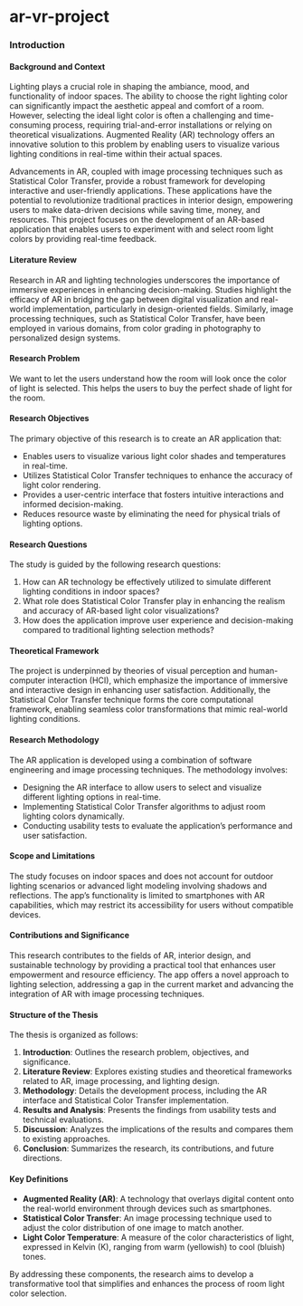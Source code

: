 # ar-vr-project


### **Introduction**

#### **Background and Context**

Lighting plays a crucial role in shaping the ambiance, mood, and functionality of indoor spaces. The ability to choose the right lighting color can significantly impact the aesthetic appeal and comfort of a room. However, selecting the ideal light color is often a challenging and time-consuming process, requiring trial-and-error installations or relying on theoretical visualizations. Augmented Reality (AR) technology offers an innovative solution to this problem by enabling users to visualize various lighting conditions in real-time within their actual spaces.

Advancements in AR, coupled with image processing techniques such as Statistical Color Transfer, provide a robust framework for developing interactive and user-friendly applications. These applications have the potential to revolutionize traditional practices in interior design, empowering users to make data-driven decisions while saving time, money, and resources. This project focuses on the development of an AR-based application that enables users to experiment with and select room light colors by providing real-time feedback.

#### **Literature Review**

Research in AR and lighting technologies underscores the importance of immersive experiences in enhancing decision-making. Studies highlight the efficacy of AR in bridging the gap between digital visualization and real-world implementation, particularly in design-oriented fields. Similarly, image processing techniques, such as Statistical Color Transfer, have been employed in various domains, from color grading in photography to personalized design systems. 

#### **Research Problem**

We want to let the users understand how the room will look once the color of light is selected. This helps the users to buy the perfect shade of light for the room.

#### **Research Objectives**

The primary objective of this research is to create an AR application that:

* Enables users to visualize various light color shades and temperatures in real-time.  
* Utilizes Statistical Color Transfer techniques to enhance the accuracy of light color rendering.  
* Provides a user-centric interface that fosters intuitive interactions and informed decision-making.  
* Reduces resource waste by eliminating the need for physical trials of lighting options.

#### **Research Questions**

The study is guided by the following research questions:

1. How can AR technology be effectively utilized to simulate different lighting conditions in indoor spaces?  
2. What role does Statistical Color Transfer play in enhancing the realism and accuracy of AR-based light color visualizations?  
3. How does the application improve user experience and decision-making compared to traditional lighting selection methods?

#### **Theoretical Framework**

The project is underpinned by theories of visual perception and human-computer interaction (HCI), which emphasize the importance of immersive and interactive design in enhancing user satisfaction. Additionally, the Statistical Color Transfer technique forms the core computational framework, enabling seamless color transformations that mimic real-world lighting conditions.

#### **Research Methodology**

The AR application is developed using a combination of software engineering and image processing techniques. The methodology involves:

* Designing the AR interface to allow users to select and visualize different lighting options in real-time.  
* Implementing Statistical Color Transfer algorithms to adjust room lighting colors dynamically.  
* Conducting usability tests to evaluate the application’s performance and user satisfaction.

#### **Scope and Limitations**

The study focuses on indoor spaces and does not account for outdoor lighting scenarios or advanced light modeling involving shadows and reflections. The app’s functionality is limited to smartphones with AR capabilities, which may restrict its accessibility for users without compatible devices.

#### **Contributions and Significance**

This research contributes to the fields of AR, interior design, and sustainable technology by providing a practical tool that enhances user empowerment and resource efficiency. The app offers a novel approach to lighting selection, addressing a gap in the current market and advancing the integration of AR with image processing techniques.

#### **Structure of the Thesis**

The thesis is organized as follows:

1. **Introduction**: Outlines the research problem, objectives, and significance.  
2. **Literature Review**: Explores existing studies and theoretical frameworks related to AR, image processing, and lighting design.  
3. **Methodology**: Details the development process, including the AR interface and Statistical Color Transfer implementation.  
4. **Results and Analysis**: Presents the findings from usability tests and technical evaluations.  
5. **Discussion**: Analyzes the implications of the results and compares them to existing approaches.  
6. **Conclusion**: Summarizes the research, its contributions, and future directions.

#### **Key Definitions**

* **Augmented Reality (AR)**: A technology that overlays digital content onto the real-world environment through devices such as smartphones.  
* **Statistical Color Transfer**: An image processing technique used to adjust the color distribution of one image to match another.  
* **Light Color Temperature**: A measure of the color characteristics of light, expressed in Kelvin (K), ranging from warm (yellowish) to cool (bluish) tones.

By addressing these components, the research aims to develop a transformative tool that simplifies and enhances the process of room light color selection.
